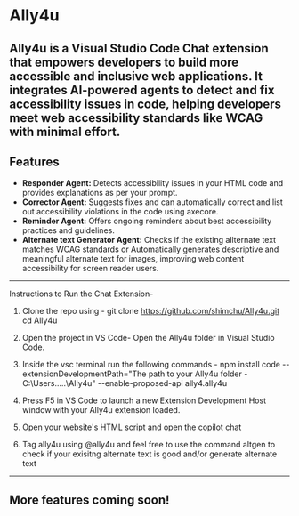 # **Ally4u**


Ally4u is a Visual Studio Code Chat extension that empowers developers to build more accessible and inclusive web applications. It integrates AI-powered agents to detect and fix accessibility issues in code, helping developers meet web accessibility standards like WCAG with minimal effort.
---

## Features

- **Responder Agent:** Detects accessibility issues in your HTML code and provides explanations as per your prompt.  
- **Corrector Agent:** Suggests fixes and can automatically correct and list out accessibility violations in the code using axecore.  
- **Reminder Agent:** Offers ongoing reminders about best accessibility practices and guidelines.
- **Alternate text Generator Agent:** Checks if the existing allternate text matches WCAG standards or Automatically generates descriptive and meaningful alternate text for images, improving web content accessibility for screen reader users.
---


Instructions to Run the Chat Extension- 
1) Clone the repo using -
   git clone https://github.com/shimchu/Ally4u.git
   cd Ally4u

2) Open the project in VS Code- Open the Ally4u folder in Visual Studio Code.
3) Inside the vsc terminal run the following commands - 
   npm install
   code --extensionDevelopmentPath="The path to your Ally4u folder - C:\Users.....\Ally4u" --enable-proposed-api ally4.ally4u
   
5) Press F5 in VS Code to launch a new Extension Development Host window with your Ally4u extension loaded.
6) Open your website's HTML script and open the copilot chat
7) Tag ally4u using @ally4u and feel free to use the command altgen to check if your exisitng alternate text is good and/or generate alternate text

---

## **More features coming soon!**


   
   
